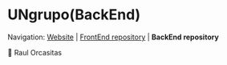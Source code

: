 # UNgrupo(BackEnd)

Navigation: [Website][1] | [FrontEnd repository][2] | **BackEnd repository**

  [1]: https://github.com/UNgrupo
  [2]: https://github.com/UNgrupo/Front-End

**🔨**
Raul Orcasitas
